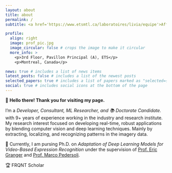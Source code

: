 ```yaml
---
layout: about
title: about
permalink: /
subtitle: <a href='https://www.etsmtl.ca/laboratoires/livia/equipe'>Affiliations</a>. 1100 Notre-Dame St W, Montreal, Quebec H3C 1K3.

profile:
  align: right
  image: prof_pic.jpg
  image_circular: false # crops the image to make it circular
  more_info: >
    <p>3rd Floor, Pavillon Principal (A), ETS</p>
    <p>Montreal, Canada</p>

news: true # includes a list of news items
latest_posts: false # includes a list of the newest posts
selected_papers: true # includes a list of papers marked as "selected={true}"
social: true # includes social icons at the bottom of the page
---
```


👀 <strong>Hello there! Thank you for visiting my page.</strong> 

I’m a <em>Developer, Consultant, ML Researcher, and 📚 Doctorate Candidate. </em> with 9+ years of experience working in the industry and research institute. My research interest focused on developing real-time, robust applications by blending computer vision and deep learning techniques. Mainly by extracting, localizing, and recognizing patterns in the imagery data.

🌱 Currently, I am pursing Ph.D. on <em>Adaptation of Deep Learning Models for Video-Based Expression Recognition</em> under the supervision of <a href='https://www.etsmtl.ca/etudier-a-lets/corps-enseignant/egranger'>Prof. Eric Granger</a> and <a href='https://www.etsmtl.ca/etudier-a-lets/corps-enseignant/mpedersoli'>Prof. Marco Pedersoli</a>.

🏆 FRQNT Scholar 